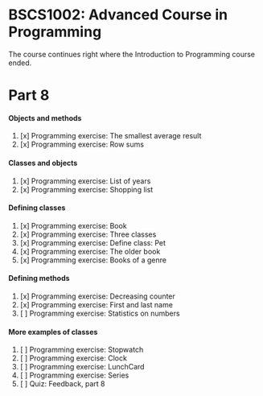 # BSCS1002: Advanced Course in Programming

The course continues right where the Introduction to Programming course ended.

# Part 8

#### Objects and methods
1. [x] Programming exercise: The smallest average result
2. [x] Programming exercise: Row sums
#### Classes and objects
1. [x] Programming exercise: List of years
2. [x] Programming exercise: Shopping list
#### Defining classes
1. [x] Programming exercise: Book
2. [x] Programming exercise: Three classes
3. [x] Programming exercise: Define class: Pet
4. [x] Programming exercise: The older book
5. [x] Programming exercise: Books of a genre
#### Defining methods
1. [x] Programming exercise: Decreasing counter
2. [x] Programming exercise: First and last name
3. [ ] Programming exercise: Statistics on numbers
#### More examples of classes
1. [ ] Programming exercise: Stopwatch
2. [ ] Programming exercise: Clock
3. [ ] Programming exercise: LunchCard
4. [ ] Programming exercise: Series
5. [ ] Quiz: Feedback, part 8